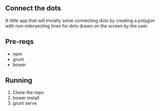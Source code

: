 ## Connect the dots

A little app that will trivially solve connecting dots by creating a polygon with non-intersecting lines for dots drawn on the screen by the user.

## Pre-reqs

 - npm
 - grunt
 - bower

## Running

 1. Clone the repo
 2. bower install
 3. grunt serve